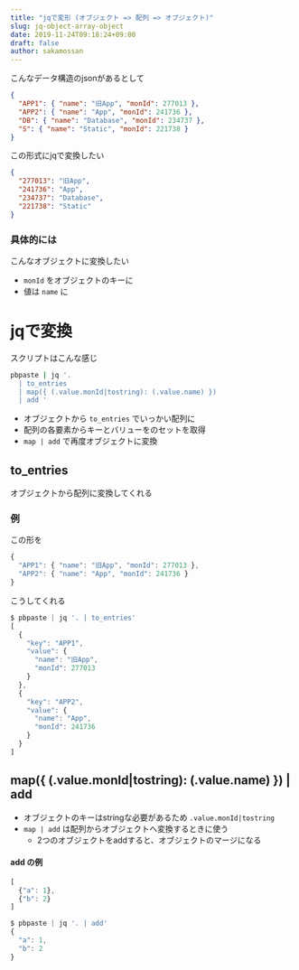 ```yaml
---
title: "jqで変形 (オブジェクト => 配列 => オブジェクト)"
slug: jq-object-array-object
date: 2019-11-24T09:18:24+09:00
draft: false
author: sakamossan
---
```


こんなデータ構造のjsonがあるとして

```json
{
  "APP1": { "name": "旧App", "monId": 277013 },
  "APP2": { "name": "App", "monId": 241736 },
  "DB": { "name": "Database", "monId": 234737 },
  "S": { "name": "Static", "monId": 221738 }
}
```

この形式にjqで変換したい

```json
{
  "277013": "旧App",
  "241736": "App",
  "234737": "Database",
  "221738": "Static"
}
```

### 具体的には

こんなオブジェクトに変換したい

- `monId` をオブジェクトのキーに
- 値は `name` に


# jqで変換

スクリプトはこんな感じ

```bash
pbpaste | jq '. 
  | to_entries 
  | map({ (.value.monId|tostring): (.value.name) }) 
  | add '
```

- オブジェクトから `to_entries` でいっかい配列に
- 配列の各要素からキーとバリューをのセットを取得
- `map | add` で再度オブジェクトに変換


## to_entries

オブジェクトから配列に変換してくれる

### 例

この形を

```js
{
  "APP1": { "name": "旧App", "monId": 277013 },
  "APP2": { "name": "App", "monId": 241736 }
}
```

こうしてくれる

```js
$ pbpaste | jq '. | to_entries'
[
  {
    "key": "APP1",
    "value": {
      "name": "旧App",
      "monId": 277013
    }
  },
  {
    "key": "APP2",
    "value": {
      "name": "App",
      "monId": 241736
    }
  }
]
```


## map({ (.value.monId|tostring): (.value.name) }) | add

- オブジェクトのキーはstringな必要があるため `.value.monId|tostring`
- `map | add` は配列からオブジェクトへ変換するときに使う
  - 2つのオブジェクトをaddすると、オブジェクトのマージになる

#### add の例

```js
[
  {"a": 1},
  {"b": 2}
]
```

```js
$ pbpaste | jq '. | add'
{
  "a": 1,
  "b": 2
}
```
